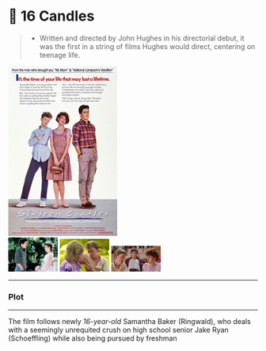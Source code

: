 # 🎂 16 Candles 
> + Written and directed by John Hughes in his directorial debut, it was the first in a string of films Hughes would direct, centering on teenage life. 

![16candle][def4]\
![16candle][def]
![16candle][def2]
![16candle][def3]
___

### Plot
---
The film follows newly *16-year-old*  Samantha Baker (Ringwald), who deals with a seemingly unrequited crush on high school senior Jake Ryan (Schoeffling) while also being pursued by freshman


[def4]: candles.jpg
[def]: 16candl.jpg
[def2]: cand.jpg
[def3]: candle2.jpg